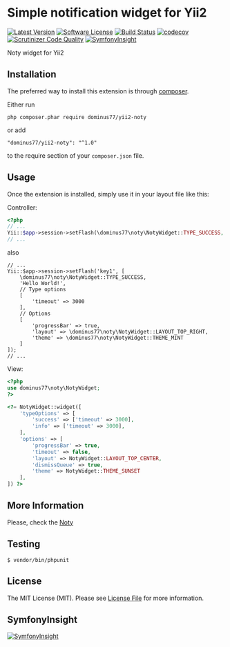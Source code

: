 # Simple notification widget for Yii2

[![Latest Version](https://poser.pugx.org/dominus77/yii2-noty/v/stable)](https://packagist.org/packages/dominus77/yii2-noty)
[![Software License](https://poser.pugx.org/dominus77/yii2-noty/license)](https://github.com/Dominus77/yii2-noty/blob/master/LICENSE.md)
[![Build Status](https://travis-ci.org/Dominus77/yii2-noty.svg?branch=master)](https://travis-ci.org/Dominus77/yii2-noty)
[![codecov](https://codecov.io/gh/Dominus77/yii2-noty/branch/master/graph/badge.svg)](https://codecov.io/gh/Dominus77/yii2-noty)
[![Scrutinizer Code Quality](https://scrutinizer-ci.com/g/Dominus77/yii2-noty/badges/quality-score.png?b=master)](https://scrutinizer-ci.com/g/Dominus77/yii2-noty/?branch=master)
[![SymfonyInsight](https://insight.symfony.com/projects/056b7d4e-da1d-42bd-9f18-9381ffa7ad85/mini.svg)](https://insight.symfony.com/projects/056b7d4e-da1d-42bd-9f18-9381ffa7ad85)

Noty widget for Yii2

## Installation

The preferred way to install this extension is through [composer](http://getcomposer.org/download/).

Either run

```
php composer.phar require dominus77/yii2-noty
```

or add

```
"dominus77/yii2-noty": "^1.0"
```

to the require section of your `composer.json` file.


## Usage

Once the extension is installed, simply use it in your layout file like this:

Controller:
```php
<?php
// ...
Yii::$app->session->setFlash(\dominus77\noty\NotyWidget::TYPE_SUCCESS, 'Hello World!');
// ...

```
also
```
// ...
Yii::$app->session->setFlash('key1', [
    \dominus77\noty\NotyWidget::TYPE_SUCCESS,
    'Hello World!', 
    // Type options
    [
        'timeout' => 3000
    ],
    // Options
    [
        'progressBar' => true,
        'layout' => \dominus77\noty\NotyWidget::LAYOUT_TOP_RIGHT,
        'theme' => \dominus77\noty\NotyWidget::THEME_MINT
    ]
]);
// ...
```

View:
```php
<?php
use dominus77\noty\NotyWidget;
?>

<?= NotyWidget::widget([
    'typeOptions' => [
        'success' => ['timeout' => 3000],
        'info' => ['timeout' => 3000],
    ],
    'options' => [
        'progressBar' => true,
        'timeout' => false,
        'layout' => NotyWidget::LAYOUT_TOP_CENTER,
        'dismissQueue' => true,
        'theme' => NotyWidget::THEME_SUNSET
    ],
]) ?>
```

## More Information
Please, check the [Noty](https://ned.im/noty/#/about)

## Testing
```
$ vendor/bin/phpunit
```

## License
The MIT License (MIT). Please see [License File](https://github.com/Dominus77/yii2-noty/blob/master/LICENSE.md) for more information.

## SymfonyInsight
[![SymfonyInsight](https://insight.symfony.com/projects/056b7d4e-da1d-42bd-9f18-9381ffa7ad85/big.svg)](https://insight.symfony.com/projects/056b7d4e-da1d-42bd-9f18-9381ffa7ad85)